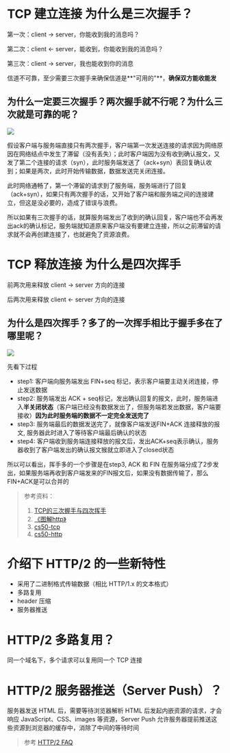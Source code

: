 # TCP 建立连接 为什么是三次握手？

第一次：client -> server，你能收到我的消息吗？

第二次：client <- server，能收到，你能收到我的消息吗？

第三次：client -> server，我也能收到你的消息

信道不可靠，至少需要三次握手来确保信道是**"可用的"**，**确保双方能收能发**


## 为什么一定要三次握手？两次握手就不行呢？为什么三次就是可靠的呢？
![](https://haitao.nos.netease.com/e01a894b-c39d-44aa-af6c-274182db37c6_822_424.png)

假设客户端与服务端直接只有两次握手，客户端第一次发送连接的请求因为网络原因在网络结点中发生了滞留（没有丢失）；此时客户端因为没有收到确认报文，又发了第二个连接的请求（syn），此时服务端发送了（ack+syn）表回复确认收到；如果是两次，此时开始传输数据，数据发送完关闭连接。  

此时网络通畅了，第一个滞留的请求到了服务端，服务端进行了回复（ack+syn），如果只有两次握手的话，又开始了客户端和服务端之间的连接建立，但这是没必要的，造成了错误与浪费。  

所以如果有三次握手的话，就算服务端发出了收到的确认回复，客户端也不会再发出ack的确认标记，服务端就知道原来客户端没有要建立连接，所以之前滞留的请求就不会再创建连接了，也就避免了资源浪费。


# TCP 释放连接 为什么是四次挥手

前两次用来释放 client -> server 方向的连接

后两次用来释放 client <- server 方向的连接

## 为什么是四次挥手？多了的一次挥手相比于握手多在了哪里呢？
![](https://haitao.nos.netease.com/18d1353c-b18a-4bc8-9ae6-eb7ff67e34dd_797_473.png)

先看下过程
* step1:
  客户端向服务端发出 FIN+seq 标记，表示客户端要主动关闭连接，停止发送数据
* step2:
  服务端发出 ACK + seq标记，发出确认回复的报文，此时，服务端进入**半关闭状态**（客户端已经没有数据发出了，但服务端若发出数据，客户端要接收）**因为此时服务端的数据不一定完全发送完了**
* step3:
  服务端最后的数据发送完了，就像客户端发送FIN+ACK 连接释放的报文, 服务器此时进入了等待客户端最后确认的状态
* step4:
  客户端收到服务端连接释放的报文后，发出ACK+seq表示确认，服务器收到了客户端发出的确认报文猴就立即进入了closed状态

所以可以看出，挥手多的一个步骤是在step3, ACK 和 FIN 在服务端分成了2步发出，如果服务端再收到客户端发来的FIN报文后，如果没有数据传输了，那么FIN+ACK是可以合并的

> 参考资料：
> 1. [TCP的三次握手与四次挥手](https://blog.csdn.net/qzcsu/article/details/72861891)
> 2. [《图解http》](https://www.amazon.cn/dp/B00JTQK1L4)
> 3. [cs50-tcp](https://www.youtube.com/watch?v=GP7uvI_6uas&t=1s)
> 4. [cs50-http](https://www.youtube.com/watch?v=4axL8Gfw2nI)


# 介绍下 HTTP/2 的一些新特性

- 采用了二进制格式传输数据（相比 HTTP/1.x 的文本格式）
- 多路复用
- header 压缩
- 服务器推送

# HTTP/2 多路复用？

同一个域名下，多个请求可以复用同一个 TCP 连接

# HTTP/2 服务器推送（Server Push）？

服务器发送 HTML 后，需要等待浏览器解析 HTML 后发起内嵌资源的请求，才会响应 JavaScript、CSS、images 等资源，Server Push 允许服务器提前推送这些资源到浏览器的缓存中，消除了中间的等待时间

> 参考 [HTTP/2 FAQ](https://http2.github.io/faq/)
